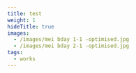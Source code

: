 ```yaml
---
title: test
weight: 1
hideTitle: true
images:
  - /images/mei bday 1-1 -optimised.jpg
  - /images/mei bday 2-1 -optimised.jpg
tags:
  - works
---
```


